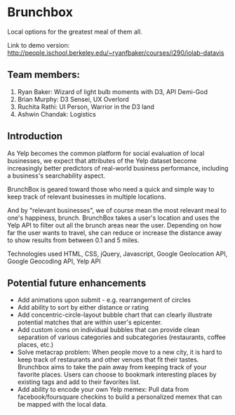 Brunchbox 
=============
Local options for the greatest meal of them all.

Link to demo version:
http://people.ischool.berkeley.edu/~ryanfbaker/courses/i290/iolab-datavis

Team members:
------------

1. Ryan Baker: Wizard of light bulb moments with D3, API Demi-God 
2. Brian Murphy: D3 Sensei, UX Overlord
3. Ruchita Rathi: UI Person, Warrior in the D3 land
4. Ashwin Chandak: Logistics

Introduction
------------

As Yelp becomes the common platform for social evaluation of local businesses, we expect that attributes of the Yelp dataset become increasingly better predictors of real-world business performance, including a business's searchability aspect.

BrunchBox is geared toward those who need a quick and simple way to keep track of relevant businesses in multiple locations.

And by "relevant businesses", we of course mean the most relevant meal to one's happiness, brunch. BrunchBox takes a user's location and uses the Yelp API to filter out all the brunch areas near the user. Depending on how far the user wants to travel, she can reduce or increase the distance away to show results from between 0.1 and 5 miles.

Technologies used
HTML, CSS, jQuery, Javascript, Google Geolocation API, Google Geocoding API, Yelp API


Potential future enhancements
---------------

- Add animations upon submit - e.g. rearrangement of circles
- Add ability to sort by either distance or rating
- Add concentric-circle-layout bubble chart that can clearly illustrate potential matches that are within user's epicenter.
- Add custom icons on individual bubbles that can provide clean separation of various categories and subcategories (restaurants, coffee places, etc.)
- Solve metacrap problem: When people move to a new city, it is hard to keep track of restaurants and other venues that fit their tastes. Brunchbox aims to take the pain away from keeping track of your favorite places. Users can choose to bookmark interesting places by existing tags and add to their favorites list.
- Add ability to encode your own Yelp memex: Pull data from facebook/foursquare checkins to build a personalized memex that can be mapped with the local data.


